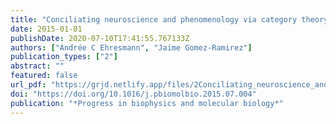 ```yaml
---
title: "Conciliating neuroscience and phenomenology via category theory"
date: 2015-01-01
publishDate: 2020-07-10T17:41:55.767133Z
authors: ["Andrée C Ehresmann", "Jaime Gomez-Ramirez"]
publication_types: ["2"]
abstract: ""
featured: false
url_pdf: "https://grjd.netlify.app/files/2Conciliating_neuroscience_and_phenomenol.pdf"
doi: "https://doi.org/10.1016/j.pbiomolbio.2015.07.004"
publication: "*Progress in biophysics and molecular biology*"
---
```


